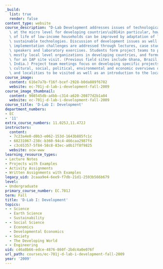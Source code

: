 ```yaml
---
_build:
  list: true
  render: false
content_type: website
course_description: "D-Lab Development addresses issues of technological improvements\
  \ at the micro level for developing countries\u2014in particular, how the quality\
  \ of life of low-income households can be improved by adaptation of low cost and\
  \ sustainable technologies. Discussion of development issues as well as project\
  \ implementation challenges are addressed through lectures, case studies, guest\
  \ speakers and laboratory exercises. Students form project teams to partner with\
  \ mostly local level organizations in developing countries, and formulate plans\
  \ for an IAP site visit. (Previous field sites include Ghana, Brazil, Honduras and\
  \ India.) Project team meetings focus on developing specific projects and include\
  \ cultural, social, political, environmental and economic overviews of the countries\
  \ and localities to be visited as well as an introduction to the local languages.\n"
course_image:
  content: 616e7a7b-f16f-bcef-2928-b0da889f6782
  website: ec-701j-d-lab-i-development-fall-2009
course_image_thumbnail:
  content: 908545db-a4bb-c314-a620-20877d2b1a84
  website: ec-701j-d-lab-i-development-fall-2009
course_title: 'D-Lab I: Development'
department_numbers:
- EC
- '11'
extra_course_numbers: 11.025J,11.472J
instructors:
  content:
  - 7c23a4e0-d0b3-e062-153d-1643b885fc1c
  - 68231067-238c-b360-94c4-466caa2987fd
  - c3c65357-5f84-58c8-83ec-a0b17f8f9825
  website: ocw-www
learning_resource_types:
- Lecture Notes
- Projects with Examples
- Activity Assignments
- Written Assignments with Examples
legacy_uid: 2caaa9e4-6ee9-f7db-21d1-2593b566b679
level:
- Undergraduate
primary_course_number: EC.701J
term: Fall
title: 'D-Lab I: Development'
topics:
- - Science
  - Earth Science
  - Sustainability
- - Social Science
  - Economics
  - Developmental Economics
- - Society
  - The Developing World
- - Engineering
uid: c46a8b66-edce-4876-860f-2bdc4a0e076f
url_path: courses/ec-701j-d-lab-i-development-fall-2009
year: '2009'
---
```

